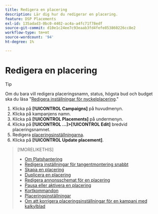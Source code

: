 ```yaml
---
title: Redigera en placering
description: Lär dig hur du redigerar en placering.
feature: DSP Placements
exl-id: 135adad3-0bc0-4402-ac4a-a4fc71f78edf
source-git-commit: d10e1c24ee7c93eaab3fd4fefe853860226cc8e2
workflow-type: tm+mt
source-wordcount: '94'
ht-degree: 1%

---
```


# Redigera en placering

<!-- Some placements don't have this option. Clarify which placement types aren't eligible -- is it PG placements, or all placements using private inventory? And anything else? -->

>[!TIP]
>
> Om du bara vill redigera placeringsnamn, status, högsta bud och budget ska du läsa &quot;[Redigera inställningar för nyckelplacering](/help/dsp/campaign-management/placements/placement-quick-edit.md).&quot;

1. Klicka på **[!UICONTROL Campaigns]** på huvudmenyn.
1. Klicka på kampanjens namn.
1. Klicka på **[!UICONTROL Placements]** på undermenyn.
1. Klicka på **[!UICONTROL ...]>[!UICONTROL Edit]** bredvid placeringsnamnet.
1. Redigera [placeringsinställningarna](placement-settings.md).
1. Klicka på **[!UICONTROL Update placement]**.

>[!MORELIKETHIS]
>
>* [Om Platshantering](placement-about.md)
>* [Redigera inställningar för tangentmontering snabbt](placement-quick-edit.md)
>* [Skapa en placering](placement-create.md)
>* [Duplicera en placering](placement-duplicate.md)
>* [Redigera annonsschemat för en placering](placement-edit-ad-schedule.md)
>* [Pausa eller aktivera en placering](placement-pause-activate.md)
>* [Kortkommandon](/help/dsp/campaign-management/reports/keyboard-shortcuts.md)
>* [Placeringsinställningar](placement-settings.md)
>* [Om att korrigera placeringsinställningar för en kampanj med kalkylblad](/help/dsp/campaign-management/qa/qa-about.md)

